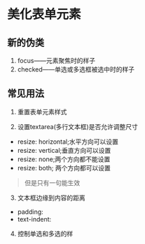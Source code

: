 # 美化表单元素

## 新的伪类

1. focus——元素聚焦时的样子
2. checked——单选或多选框被选中时的样子

## 常见用法

1. 重置表单元素样式

2. 设置textarea(多行文本框)是否允许调整尺寸

- resize: horizontal;水平方向可以设置           
- resize: vertical;垂直方向可以设置          
- resize: none;两个方向都不能设置           
- resize: both; 两个方向都可以设置

>但是只有一句能生效

3. 文本框边缘到内容的距离

- padding:
- text-indent:

4. 控制单选和多选的样